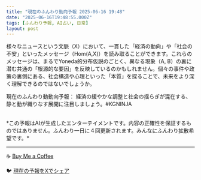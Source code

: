 ```yaml
---
title: "現在のふんわり動向予報 2025-06-16 19:48"
date: "2025-06-16T19:48:55.000Z"
tags: [ふんわり予報, AI占い, 日常]
layout: post
---
```


様々なニュースという文脈（X）において、一貫した「経済の動向」や「社会の不安」といったメッセージ（Hom(A,X)）を読み取ることができます。これらのメッセージは、まるでYoneda的分布仮説のごとく、異なる現象（A, B）の裏に潜む共通の「根源的な要因」を反映しているのかもしれません。個々の事件や政策の裏側にある、社会構造や心理といった「本質」を探ることで、未来をより深く理解できるのではないでしょうか。

現在のふんわり動動向予報：
経済の緩やかな調整と社会の揺らぎが混在する、静と動が織りなす展開に注目しましょう。#KGNINJA

<br>
*この予報はAIが生成したエンターテイメントです。内容の正確性を保証するものではありません。ふんわり一日に４回更新されます。みんなにふんわり拡散希望です。*

---
☕️ [Buy Me a Coffee](https://www.buymeacoffee.com/kgninja)

🐦 [現在の予報をXでシェア](https://twitter.com/intent/tweet?text=%E7%8F%BE%E5%9C%A8%E3%81%AE%E3%81%B5%E3%82%93%E3%82%8F%E3%82%8A%E4%BA%88%E5%A0%B1%3A%20%E3%80%8C%E6%A7%98%E3%80%85%E3%81%AA%E3%83%8B%E3%83%A5%E3%83%BC%E3%82%B9%E3%81%A8%E3%81%84%E3%81%86%E6%96%87%E8%84%88%EF%BC%88X%EF%BC%89%E3%81%AB%E3%81%8A%E3%81%84%E3%81%A6%E3%80%81%E4%B8%80%E8%B2%AB%E3%81%97%E3%81%9F%E3%80%8C%E7%B5%8C%E6%B8%88%E3%81%AE%E5%8B%95%E5%90%91%E3%80%8D%E3%82%84%E3%80%8C%E7%A4%BE%E4%BC%9A%E3%81%AE%E4%B8%8D%E5%AE%89%E3%80%8D%E3%81%A8%E3%81%84%E3%81%A3%E3%81%9F%E3%83%A1%E3%83%83%E3%82%BB%E3%83%BC%E3%82%B8%EF%BC%88Hom(A%2CX)%EF%BC%89%E3%82%92%E8%AA%AD%E3%81%BF%E5%8F%96%E3%82%8B%E3%81%93%E3%81%A8%E3%81%8C%E3%81%A7%E3%81%8D%E3%81%BE%E3%81%99%E3%80%82%E3%80%8D%23KGNINJA%20%E7%B6%9A%E3%81%8D%E3%81%AF%E3%83%96%E3%83%AD%E3%82%B0%E3%81%A7%EF%BC%81%F0%9F%91%87&url=https%3A%2F%2Fkg-ninja.github.io%2FFunwariyoso%2F)
